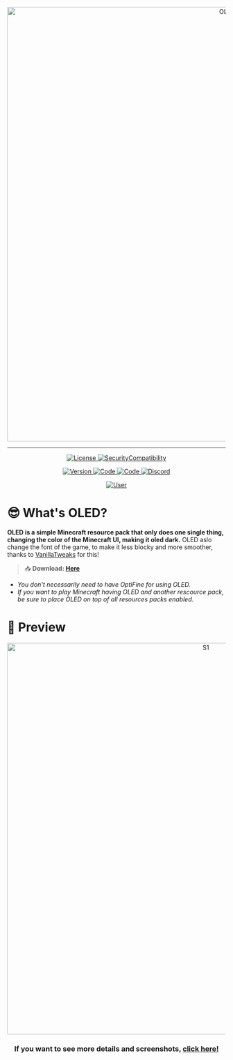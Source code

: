 [Logo]: <>
<p align="center">
	<img src= "https://i.imgur.com/lgU7FWt.png" alt="OLED" width="999"/>
</p>

---

[License and Issues tabs]: <>
<p align="center">
	<a href="https://github.com/SKAREZ/oled-gui/blob/main/LICENSE">
		<img alt="License" src="https://img.shields.io/badge/📜 LICENSE-0D1117?style=for-the-badge">
	</a>
	<a href="https://github.com/SKAREZ/oled-gui/issues">
		<img alt="SecurityCompatibility" src="https://img.shields.io/badge/⚠️ ISSUES-0D1117?style=for-the-badge">
	</a>
</p>

[Informations tabs]: <>
<p align="center">
	<a href="https://github.com/SKAREZ/oled-gui/releases">
		<img alt="Version" src="https://img.shields.io/badge/v1.1-2C3237?style=for-the-badge&logo=github&logoColor=FFFFFF">
	</a>
	<a href="https://modrinth.com/resourcepack/oled-gui/">
		<img alt="Code" src="https://img.shields.io/badge/MODRINTH-16181C?style=for-the-badge&logo=Modrinth&logoColor=1DB96A">
	</a>
	<a href="https://curseforge.com/minecraft/texture-packs/oled-gui/">
		<img alt="Code" src="https://img.shields.io/badge/CURSEFORGE-0D0D0D?style=for-the-badge&logo=CURSEFORGE&logoColor=F16436">
	</a>
	<a href="https://discord.gg/jRaEsgNys3">
		<img alt="Discord" src="https://img.shields.io/badge/DISCORD-304090?style=for-the-badge&logo=Discord&logoColor=FFFFFF">
	</a>
</p>

[Mark tab]: <>
<p align="center">
	<a href="https://twitter.com/SKAREZ_Z">
		<img alt="User" src="https://img.shields.io/badge/MADE WITH ❤ BY SKAREZ-FF5050?style=for-the-badge">
	</a>
</p>

[Texts]: <>
# 😎 What's OLED?

**OLED is a simple Minecraft resource pack that only does one single thing, changing the color of the Minecraft UI, making it oled dark.**
OLED aslo change the font of the game, to make it less blocky and more smoother, thanks to [VanillaTweaks](https://vanillatweaks.net) for this!

> 📥 **Download: [Here](https://modrinth.com/resourcepack/oled-gui/versions/)**

- *You don't necessarily need to have OptiFine for using OLED.*
- *If you want to play Minecraft having OLED and another rescource pack, be sure to place OLED on top of all resources packs enabled.*

[Preview image and more]: <>
#  📸 Preview

<p align=center>
	<img src= "https://imgur.com/GkqMVwD.png" alt="S1" width="900"/>
</p>

<h3 align=center>

If you want to see more details and screenshots, [click here!](https://modrinth.com/resourcepack/oled-gui/gallery)
 
</h3>
